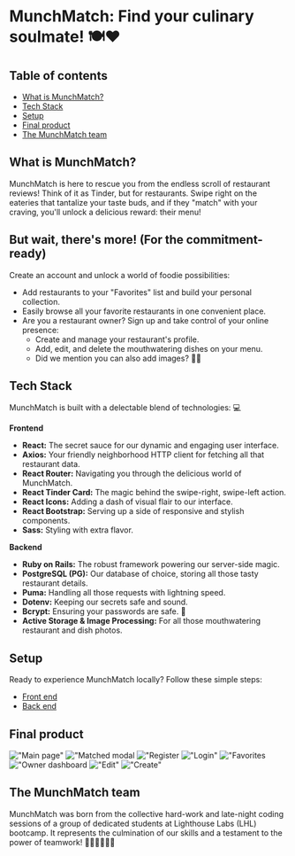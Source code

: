 # MunchMatch: Find your culinary soulmate! 🍽️❤️

## Table of contents
- [What is MunchMatch?](#what-is-munchmatch)
- [Tech Stack](#tech-stack)
- [Setup](#setup)
- [Final product](#final-product)
- [The MunchMatch team](#the-munchmatch-team)

## What is MunchMatch?

MunchMatch is here to rescue you from the endless scroll of restaurant reviews! Think of it as Tinder, but for restaurants. Swipe right on the eateries that tantalize your taste buds, and if they "match" with your craving, you'll unlock a delicious reward: their menu!

## But wait, there's more! (For the commitment-ready)

Create an account and unlock a world of foodie possibilities: 

* Add restaurants to your "Favorites" list and build your personal collection.
* Easily browse all your favorite restaurants in one convenient place.
* Are you a restaurant owner? Sign up and take control of your online presence:
    * Create and manage your restaurant's profile.
    * Add, edit, and delete the mouthwatering dishes on your menu.
    * Did we mention you can also add images? 💅🏻

## Tech Stack

MunchMatch is built with a delectable blend of technologies: 💻

**Frontend**

* **React:** The secret sauce for our dynamic and engaging user interface.
* **Axios:** Your friendly neighborhood HTTP client for fetching all that restaurant data.
* **React Router:** Navigating you through the delicious world of MunchMatch.
* **React Tinder Card:** The magic behind the swipe-right, swipe-left action.
* **React Icons:** Adding a dash of visual flair to our interface.
* **React Bootstrap:** Serving up a side of responsive and stylish components.
* **Sass:** Styling with extra flavor.

**Backend**

* **Ruby on Rails:** The robust framework powering our server-side magic.
* **PostgreSQL (PG):** Our database of choice, storing all those tasty restaurant details.
* **Puma:** Handling all those requests with lightning speed.
* **Dotenv:** Keeping our secrets safe and sound.
* **Bcrypt:** Ensuring your passwords are safe. 🔐
* **Active Storage & Image Processing:** For all those mouthwatering restaurant and dish photos.

## Setup

Ready to experience MunchMatch locally? Follow these simple steps: 

* [Front end](./frontend/README.md)
* [Back end](./backend/README.md)

## Final product 
!["Main page"](<https://github.com/J-0-d-a-1/munchMatch/blob/main/frontend/public/home_page.png>)
!["Matched modal](<https://github.com/J-0-d-a-1/munchMatch/blob/main/frontend/public/matched_page.png>)
!["Register](<https://github.com/J-0-d-a-1/munchMatch/blob/main/frontend/public/register.png>)
!["Login"](<https://github.com/J-0-d-a-1/munchMatch/blob/main/frontend/public/login.png>)
!["Favorites](<https://github.com/J-0-d-a-1/munchMatch/blob/main/frontend/public/favorites.png>)
!["Owner dashboard](<https://github.com/J-0-d-a-1/munchMatch/blob/main/frontend/public/owner_dashboard.png>)
!["Edit"](<https://github.com/J-0-d-a-1/munchMatch/blob/main/frontend/public/edit_modal.png>)
!["Create"](<https://github.com/J-0-d-a-1/munchMatch/blob/main/frontend/public/create_restaurant.png>)

## The MunchMatch team

MunchMatch was born from the collective hard-work and late-night coding sessions of a group of dedicated students at Lighthouse Labs (LHL) bootcamp. It represents the culmination of our skills and a testament to the power of teamwork! 🧒🏻👩🏻👦🏻
